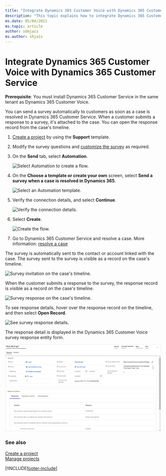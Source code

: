 ```yaml
---
title: "Integrate Dynamics 365 Customer Voice with Dynamics 365 Customer Service | MicrosoftDocs"
description: "This topic explains how to integrate Dynamics 365 Customer Voice with Dynamics 365 Customer Service and send a survey automatically to customers on case resolution."
ms.date: 05/04/2021
ms.topic: article
author: sbmjais
ms.author: shjais
---
```


# Integrate Dynamics 365 Customer Voice with Dynamics 365 Customer Service

**Prerequisite**: You must install Dynamics 365 Customer Service in the same tenant as Dynamics 365 Customer Voice. 

You can send a survey automatically to customers as soon as a case is resolved in Dynamics 365 Customer Service. When a customer submits a response to a survey, it's attached to the case. You can open the response record from the case's timeline.

1.	[Create a project](create-project.md) by using the **Support** template.

2.	Modify the survey questions and [customize the survey](create-survey.md#customize-a-survey) as required.

3.	On the **Send** tab, select **Automation**.

    ![Select Automation to create a flow.](media/select-automation.png "Select Automation to create a flow")

4.	On the **Choose a template or create your own** screen, select **Send a survey when a case is resolved in Dynamics 365**.

    ![Select an Automation template.](media/select-automation-template.png "Select an Automation template")

5.	Verify the connection details, and select **Continue**.

    ![Verify the connection details.](media/verify-connection.png "Verify the connection details")

6.	Select **Create**.

    ![Create the flow.](media/create-flow.png "Create the flow")

7.	Go to Dynamics 365 Customer Service and resolve a case. More information: [resolve a case](/dynamics365/customer-service/customer-service-hub-user-guide-resolve-cancel-reassign-a-case)

The survey is automatically sent to the contact or account linked with the case. The survey sent to the survey is visible as a record on the case's timeline.

![Survey invitation on the case's timeline.](media/survey-case-timeline.png "Survey invitation on the case's timeline")

When the customer submits a response to the survey, the response record is visible as a record on the case's timeline.

![Survey response on the case's timeline.](media/survey-response-case-timeline.png "Survey response on the case's timeline")

To see response details, hover over the response record on the timeline, and then select **Open Record**.

![See survey response details.](media/response-details-timeline.png "See survey response details")

The response detail is displayed in the Dynamics 365 Customer Voice survey response entity form.

![See survey response details in Dynamics 365.](media/response-record-crm.png "See survey response details in Dynamics 365")

### See also

[Create a project](create-project.md)<br>
[Manage projects](manage-projects.md)

[!INCLUDE[footer-include](includes/footer-banner.md)]
